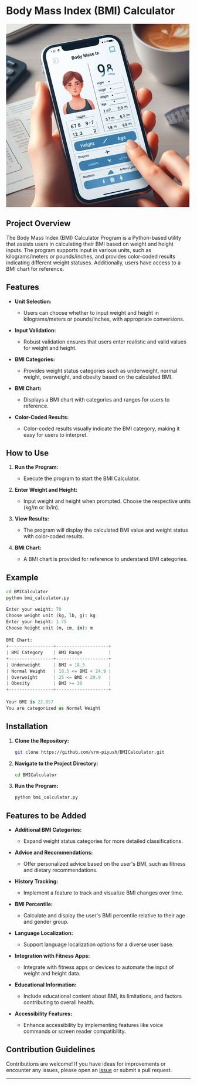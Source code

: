 # Body Mass Index (BMI) Calculator 

![BMI Calculator](image.png)

## Project Overview

The Body Mass Index (BMI) Calculator Program is a Python-based utility that assists users in calculating their BMI based on weight and height inputs. The program supports input in various units, such as kilograms/meters or pounds/inches, and provides color-coded results indicating different weight statuses. Additionally, users have access to a BMI chart for reference.

## Features

- **Unit Selection:**

  - Users can choose whether to input weight and height in kilograms/meters or pounds/inches, with appropriate conversions.

- **Input Validation:**

  - Robust validation ensures that users enter realistic and valid values for weight and height.

- **BMI Categories:**

  - Provides weight status categories such as underweight, normal weight, overweight, and obesity based on the calculated BMI.

- **BMI Chart:**

  - Displays a BMI chart with categories and ranges for users to reference.

- **Color-Coded Results:**
  - Color-coded results visually indicate the BMI category, making it easy for users to interpret.

## How to Use

1. **Run the Program:**

   - Execute the program to start the BMI Calculator.

2. **Enter Weight and Height:**

   - Input weight and height when prompted. Choose the respective units (kg/m or lb/in).

3. **View Results:**

   - The program will display the calculated BMI value and weight status with color-coded results.

4. **BMI Chart:**
   - A BMI chart is provided for reference to understand BMI categories.

## Example

```bash
cd BMICalculator
python bmi_calculator.py
```

```python
Enter your weight: 70
Choose weight unit (kg, lb, g): kg
Enter your height: 1.75
Choose height unit (m, cm, in): m

BMI Chart:
+-----------------+--------------------+
| BMI Category    | BMI Range          |
+-----------------+--------------------+
| Underweight     | BMI < 18.5         |
| Normal Weight   | 18.5 <= BMI < 24.9 |
| Overweight      | 25 <= BMI < 29.9   |
| Obesity         | BMI >= 30          |
+-----------------+--------------------+

Your BMI is 22.857
You are categorized as Normal Weight
```

## Installation

1. **Clone the Repository:**

   ```bash
   git clone https://github.com/vrm-piyush/BMICalculator.git
   ```

2. **Navigate to the Project Directory:**

   ```bash
   cd BMICalculator
   ```

3. **Run the Program:**

   ```bash
   python bmi_calculator.py
   ```

## Features to be Added

- **Additional BMI Categories:**

  - Expand weight status categories for more detailed classifications.

- **Advice and Recommendations:**

  - Offer personalized advice based on the user's BMI, such as fitness and dietary recommendations.

- **History Tracking:**

  - Implement a feature to track and visualize BMI changes over time.

- **BMI Percentile:**

  - Calculate and display the user's BMI percentile relative to their age and gender group.

- **Language Localization:**

  - Support language localization options for a diverse user base.

- **Integration with Fitness Apps:**

  - Integrate with fitness apps or devices to automate the input of weight and height data.

- **Educational Information:**

  - Include educational content about BMI, its limitations, and factors contributing to overall health.

- **Accessibility Features:**
  - Enhance accessibility by implementing features like voice commands or screen reader compatibility.

## Contribution Guidelines

Contributions are welcome! If you have ideas for improvements or encounter any issues, please open an [issue](https://github.com/vrm-piyush/BMICalculator/issues) or submit a pull request.

---

